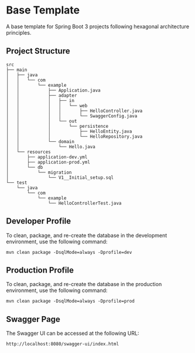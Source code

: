 # Base Template

A base template for Spring Boot 3 projects following hexagonal architecture principles.

## Project Structure

```
src
├── main
│   ├── java
│   │   └── com
│   │       └── example
│   │           ├── Application.java
│   │           ├── adapter
│   │           │   ├── in
│   │           │   │   └── web
│   │           │   │       ├── HelloController.java
│   │           │   │       └── SwaggerConfig.java
│   │           │   └── out
│   │           │       └── persistence
│   │           │           ├── HelloEntity.java
│   │           │           └── HelloRepository.java
│   │           └── domain
│   │               └── Hello.java
│   └── resources
│       ├── application-dev.yml
│       ├── application-prod.yml
│       └── db
│           └── migration
│               └── V1__Initial_setup.sql
└── test
    └── java
        └── com
            └── example
                └── HelloControllerTest.java
```

## Developer Profile

To clean, package, and re-create the database in the development environment, use the following command:

```
mvn clean package -DsqlMode=always -Dprofile=dev
```

## Production Profile

To clean, package, and re-create the database in the production environment, use the following command:

```
mvn clean package -DsqlMode=always -Dprofile=prod
```

## Swagger Page

The Swagger UI can be accessed at the following URL:

```
http://localhost:8080/swagger-ui/index.html
```
